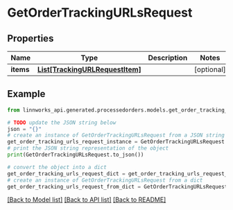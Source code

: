 # GetOrderTrackingURLsRequest


## Properties

Name | Type | Description | Notes
------------ | ------------- | ------------- | -------------
**items** | [**List[TrackingURLRequestItem]**](TrackingURLRequestItem.md) |  | [optional] 

## Example

```python
from linnworks_api.generated.processedorders.models.get_order_tracking_urls_request import GetOrderTrackingURLsRequest

# TODO update the JSON string below
json = "{}"
# create an instance of GetOrderTrackingURLsRequest from a JSON string
get_order_tracking_urls_request_instance = GetOrderTrackingURLsRequest.from_json(json)
# print the JSON string representation of the object
print(GetOrderTrackingURLsRequest.to_json())

# convert the object into a dict
get_order_tracking_urls_request_dict = get_order_tracking_urls_request_instance.to_dict()
# create an instance of GetOrderTrackingURLsRequest from a dict
get_order_tracking_urls_request_from_dict = GetOrderTrackingURLsRequest.from_dict(get_order_tracking_urls_request_dict)
```
[[Back to Model list]](../README.md#documentation-for-models) [[Back to API list]](../README.md#documentation-for-api-endpoints) [[Back to README]](../README.md)


